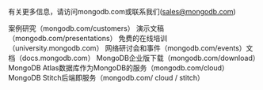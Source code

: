 有关更多信息，请访问mongodb.com或联系我们(sales@mongodb.com)

案例研究（mongodb.com/customers）
演示文稿（mongodb.com/presentations）
免费的在线培训（university.mongodb.com）
网络研讨会和事件（mongodb.com/events）文档（docs.mongodb.com）
MongoDB企业版下载（mongodb.com/download）MongoDB Atlas数据库作为MongoDB的服务（mongodb.com/cloud）
MongoDB Stitch后端即服务（mongodb.com/ cloud / stitch）